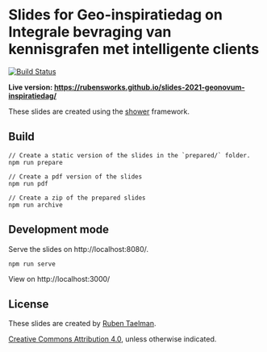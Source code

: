 # Slides for Geo-inspiratiedag on Integrale bevraging van kennisgrafen met intelligente clients
[![Build Status](https://github.com/rubensworks/slides-2021-geonovum-inspiratiedag/workflows/Build%20and%20Deploy/badge.svg)](https://rubensworks.github.io/slides-2021-geonovum-inspiratiedag/)

**Live version: https://rubensworks.github.io/slides-2021-geonovum-inspiratiedag/**

These slides are created using the [shower](https://github.com/shower/shower) framework.

## Build

```
// Create a static version of the slides in the `prepared/` folder.
npm run prepare

// Create a pdf version of the slides
npm run pdf

// Create a zip of the prepared slides
npm run archive
```

## Development mode

Serve the slides on http://localhost:8080/.

```
npm run serve
```

View on http://localhost:3000/

## License

These slides are created by [Ruben Taelman](https://rubensworks.net/).

[Creative Commons Attribution 4.0](https://creativecommons.org/licenses/by/4.0/), unless otherwise indicated.
